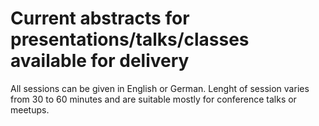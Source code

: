 # Current abstracts for presentations/talks/classes available for delivery

All sessions can be given in English or German. Lenght of session varies from 30 to 60 minutes and are suitable mostly for conference talks or meetups.


